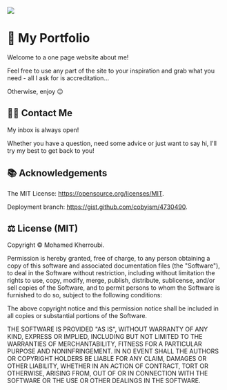 ![](https://media.giphy.com/media/KxiRwO7tqXCTDVKobo/giphy.gif)

# 🥋 My Portfolio

Welcome to a one page website about me!

Feel free to use any part of the site to your inspiration and grab what you need - all I ask for is accreditation...

Otherwise, enjoy 😉

## 🤙🏻 Contact Me

My inbox is always open!

Whether you have a question, need some advice or just want to say hi, I'll try my best to get back to you!

## 📚 Acknowledgements

The MIT License: https://opensource.org/licenses/MIT.

Deployment branch: https://gist.github.com/cobyism/4730490.

## ⚖️ License (MIT)

Copyright © Mohamed Kherroubi.

Permission is hereby granted, free of charge, to any person obtaining a copy of this software and associated documentation files (the "Software"), to deal in the Software without restriction, including without limitation the rights to use, copy, modify, merge, publish, distribute, sublicense, and/or sell copies of the Software, and to permit persons to whom the Software is furnished to do so, subject to the following conditions:

The above copyright notice and this permission notice shall be included in all copies or substantial portions of the Software.

THE SOFTWARE IS PROVIDED "AS IS", WITHOUT WARRANTY OF ANY KIND, EXPRESS OR IMPLIED, INCLUDING BUT NOT LIMITED TO THE WARRANTIES OF MERCHANTABILITY, FITNESS FOR A PARTICULAR PURPOSE AND NONINFRINGEMENT. IN NO EVENT SHALL THE AUTHORS OR COPYRIGHT HOLDERS BE LIABLE FOR ANY CLAIM, DAMAGES OR OTHER LIABILITY, WHETHER IN AN ACTION OF CONTRACT, TORT OR OTHERWISE, ARISING FROM, OUT OF OR IN CONNECTION WITH THE SOFTWARE OR THE USE OR OTHER DEALINGS IN THE SOFTWARE.
